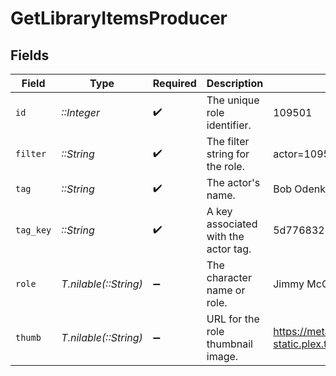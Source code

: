 # GetLibraryItemsProducer


## Fields

| Field                                                                         | Type                                                                          | Required                                                                      | Description                                                                   | Example                                                                       |
| ----------------------------------------------------------------------------- | ----------------------------------------------------------------------------- | ----------------------------------------------------------------------------- | ----------------------------------------------------------------------------- | ----------------------------------------------------------------------------- |
| `id`                                                                          | *::Integer*                                                                   | :heavy_check_mark:                                                            | The unique role identifier.                                                   | 109501                                                                        |
| `filter`                                                                      | *::String*                                                                    | :heavy_check_mark:                                                            | The filter string for the role.                                               | actor=109501                                                                  |
| `tag`                                                                         | *::String*                                                                    | :heavy_check_mark:                                                            | The actor's name.                                                             | Bob Odenkirk                                                                  |
| `tag_key`                                                                     | *::String*                                                                    | :heavy_check_mark:                                                            | A key associated with the actor tag.                                          | 5d77683254f42c001f8c3f69                                                      |
| `role`                                                                        | *T.nilable(::String)*                                                         | :heavy_minus_sign:                                                            | The character name or role.                                                   | Jimmy McGill                                                                  |
| `thumb`                                                                       | *T.nilable(::String)*                                                         | :heavy_minus_sign:                                                            | URL for the role thumbnail image.                                             | https://metadata-static.plex.tv/f/people/f2ca7b474cc984efbdd5c503a096285a.jpg |